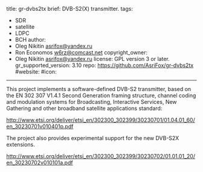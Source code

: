 title: gr-dvbs2tx
brief: DVB-S2(X) transmitter.
tags:
  - SDR
  - satellite
  - LDPC
  - BCH
author:
  - Oleg Nikitin <asrifox@yandex.ru>
  - Ron Economos <w6rz@comcast.net>
copyright_owner:
  - Oleg Nikitin <asrifox@yandex.ru>
license: GPL version 3 or later.
gr_supported_version: 3.10
repo: https://github.com/AsriFox/gr-dvbs2tx
#website:
#icon:
---
This project implements a software-defined DVB-S2 transmitter, based on the EN 302 307 V1.4.1 Second Generation framing structure, channel coding and modulation systems for Broadcasting, Interactive Services, New Gathering and other broadband satellite applications standard:

<http://www.etsi.org/deliver/etsi_en/302300_302399/30230701/01.04.01_60/en_30230701v010401p.pdf>

The project also provides experimental support for the new DVB-S2X extensions.

<http://www.etsi.org/deliver/etsi_en/302300_302399/30230702/01.01.01_20/en_30230702v010101a.pdf>

